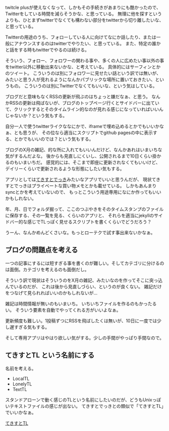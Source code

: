 twitcle plusが使えなくなって、しかもその手続きがあまりにも酷かったので、Twitterをしている時間を減らそうかな、と思っている。
無理に他を探すというよりも、ひとまずtwitterでなくても構わない部分をtwitterから切り離したいな、と思っている。

Twitterの用途のうち、フォローしている人に向けてなにか話したり、または一般にアナウンスするのはtwitterでやりたい、と思っている。
また、特定の誰かと話をする時もtwitterでやるのは続ける。

そういう、フォロー、フォロワーの関わる事や、多くの人に広めたい事以外の事をtwitter以外に移動出来ないかな、と考えている。
具体的にはサーフィンとかのツイート。
こういうのは別にフォロワーに見せたい話という訳では無いが、
みたいと思う人が見れるようになんかパブリックな場所に置いておきたい、というもの。
こういうのは別にTwitterでなくてもいいな、という気はしている。

ブログだと意味もなくRSSの更新が飛ぶのはちょっと嫌だなぁ、と思う。
なんかRSSの更新は飛ばないが、ブログのトップページ行くとサイドバーに出ていて、クリックするとそのタイムライン的なのが見れる感じになっていればいいんじゃないか？という気もする。

自分一人で使うtwitterライクななにかで、iframeで埋め込めるとかでもいいかなぁ、とも思うが、
その位なら適当にスクリプトでgithub pagesの中に表示する、とかでもいいのでは？という気もする。

ブログのX月の雑記、的な所に入れてもいいんだけど、なんかあれはいまいちな気がするんだよな。
後からも見直しにくいし、公開されるまで10日くらい掛かるのもいまいちだ。
感覚的には、そこまで即座に更新されなくてもいいけど、デイリーくらいで更新されるような形態にしたい気もする。

アプリとしては[てきすとでっき](てきすとでっき.md)みたいなアプリでいいと思うんだが、
現状てきすとでっきはプライベートな買い物メモとかも載せている。
しかもあんまりsyncとかを考えていないので、
もっとこういう用途専用になにか作ってもいいかもしれない。

年、月、日でフォルダ掘って、ここのつぶやきをそのタイムスタンプのファイルに保存する、その一覧を見る、くらいのアプリと、
それらを適当にjekyllのサイドバー的な感じでTLっぽく見せるスクリプトを書くくらいでどうだろう？

うーん、なんかめんどくさいな。もっとローテクで試す事出来ないかなぁ。

## ブログの問題点を考える

一つの記事にするには短すぎる事を書くのが難しい。そしてカテゴリに分けるのは面倒。カテゴリを考えるのも面倒だし。

そういう訳で現状はそういうのをX月の雑記、みたいなのを作ってそこに突っ込んでいるのだが、
これは後から見直しづらい、というのが良くない。
雑記だけをつなげて見られればいいのかもしれないが…

雑記は時間情報が無いのもいまいち。
いちいちファイルを作るのもかったるい。
そういう要素を自動でやってくれる方がいいよなぁ。

更新頻度も難しい。1投稿ずつにRSSを飛ばしたくは無いが、10日に一度では少し遅すぎる気もする。

そして専用アプリはやはり欲しい気がする。少しの手間がやっぱり手間なので。

## てきすとTL という名前にする

名前を考える。

- LocalTL
- LonelyTL
- TextTL

スタンドアローンで動く感じのTLという名前にしたいのだが、どうもUnixっぽいテキストファイルの感じが出ない。
てきすとでっきとの類似で「てきすとTL」でいいかなぁ。

[てきすとTL](てきすとTL.md)